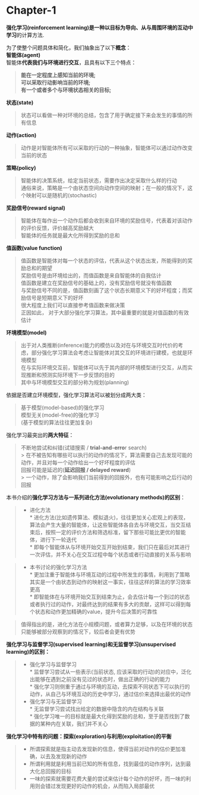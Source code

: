# Chapter-1
**强化学习(reinforcement learning)**是一种**以目标为导向、从与周围环境的互动中学习**的计算方法.  
   
为了使整个问题具体和简化，我们抽象出了以下**概念**：  
**智能体(agent)**  
智能体**代表我们与环境进行交互**，且具有以下三个特点：  
> **能在一定程度上感知当前的环境;**  
**可以采取行动影响当前的环境;**  
**有一个或者多个与环境状态相关的目标;**  
  
**状态(state)**  
> 状态可以看做一种对环境的总结，包含了用于确定接下来会发生的事情的所有信息  
  
**动作(action)**  
> 动作是对智能体所有可以采取的行动的一种抽象，智能体可以通过动作改变当前的状态  
  
**策略(policy)**  
> 智能体的决策系统，给定当前状态，需要作出决定采取什么样的行动  
通俗来说，策略是一个由状态空间向动作空间的映射；在一般的情况下，这个映射可以是随机的(stochastic)  
  
**奖励信号(reward signal)**  
> 智能体在每作出一个动作后都会收到来自环境的奖励信号，代表着对该动作的评价反馈，评价越高奖励越大  
智能体的任务就是最大化所得到奖励的总和  
  
**值函数(value function)**  
>值函数是智能体对每一个状态的评估，代表从这个状态出发，所能得到的奖励总和的期望  
奖励信号是由环境给出的，而值函数是来自智能体的自我估计  
值函数是建立在奖励信号的基础上的，没有奖励信号就没有值函数  
与奖励信号不同的是，值函数刻画了这个状态长期意义下的好坏程度；而奖励信号是短期意义下的好坏  
很大程度上我们可以直接参考值函数来做决策  
正因如此， 对于大部分强化学习算法，其中最重要的就是对值函数的有效估计  
   
**环境模型(model)**  
> 出于对人类推断(inference)能力的模仿以及对在与环境交互时代价的考虑，部分强化学习算法会考虑让智能体对其交互的环境进行建模，也就是环境模型  
在与实际环境交互前，智能体可以先于其内部的环境模型进行交互，从而实现推断和预测实际环境下一步反馈的目的  
其中与环境模型交互的部分称为规划(planning)  

依据是否建立环境模型，强化学习算法可以被划分成两大类：  
>基于模型(model-based)的强化学习  
模型无关(model-free)的强化学习  
(基于模型的算法往往更加复杂)  
  
强化学习最突出的**两大特征**：  
> 不断地尝试和纠错(试错搜索 / **trial-and-erro**r search)  
	> 在不被告知有哪些可以执行的动作的情况下，算法需要自己去发现可能的动作，并且对每一个动作给出一个好坏程度的评估  
> 回报可能是延迟的(**延迟回报 / delayed reward**)  
	> 一个动作，除了会影响我们当前得到的回报外，也有可能影响之后行动的回报  

本书介绍的**强化学习方法与一系列进化方法(evolutionary methods)的区别**：  
> * 进化方法  
	* 进化方法(比如遗传算法、模拟退火)，往往更加关心宏观上的表现，算法会产生大量的智能体，让这些智能体各自去与环境交互，当交互结束后，按照一定的评价方法和筛选标准，留下那些可能比更优的智能体，进行下一轮迭代  
	* 即每个智能体从与环境开始交互开始到结束，我们只在最后对其进行一次评估，并不关心在交互过程中每个状态或者行动直接的关系与影响  
  
> * 本书讨论的强化学习方法  
	* 更加注重于智能体与环境互动的过程中所发生的事情，利用到了策略其实是一个由状态到动作的映射这一事实，往往这样的算法的学习效率更高  
	* 即智能体在与环境开始交互到结束为止，会去估计每一个到过的状态或者执行过的动作，对最终达到的结果有多大的贡献，这样可以得到每个状态和动作更加精确的value，提升今后决策的可靠性  
   
> 值得指出的是，进化方法在小规模问题，或者算力足够，以及在环境的状态只能够被部分观察到的情况下，较后者会更有优势  
  
**强化学习与监督学习(supervised learning)和无监督学习(unsupervised learning)的区别：**  
> * 强化学习与监督学习  
	* 监督学习尝试从一些表示(当前状态, 应该采取的行动)的对应中，泛化出能够在遇到之前没有见过的状态时，做出正确的行动的能力  
	* 强化学习则侧重于通过与环境的互动，去探索不同状态下可以执行的动作，从自己与环境互动的历史中学习，通过估价来选择出最优的动作  
> * 强化学习与无监督学习  
	* 无监督学习尝试找出给定的数据中隐含的内在结构与关联  
	* 强化学习唯一的目标就是最大化得到奖励的总和，至于是否找到了数据的某种内在关联，我们并不关心  
	  
**强化学习中特有的问题：探索(exploration)与利用(exploitation)的平衡**  
> * 所谓探索就是指主动去发现新的信息，使得当前对动作的估价更加准确，以去及发现新的动作  
> * 所谓利用就是利用当前已知的所有信息，找到最佳的动作序列，达到最大化总回报的目标
> * 一味的探索就需要花费大量的尝试来估计每个动作的好坏，而一味的利用则会错过发现更好的动作的机会，从而陷入局部最优
